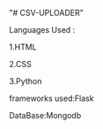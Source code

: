 "# CSV-UPLOADER"

Languages Used :

1.HTML

2.CSS

3.Python

frameworks used:Flask

DataBase:Mongodb
